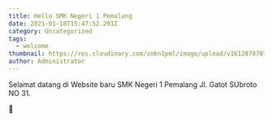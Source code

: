 ```yaml
---
title: Hello SMK Negeri 1 Pemalang
date: 2021-01-18T15:47:52.291Z
category: Uncategorized
tags:
  - welcome
thumbnail: https://res.cloudinary.com/smkn1pml/image/upload/v1612078707/background_vjqweg.jpg
author: Administrator
---
```

Selamat datang di Website baru SMK Negeri 1 Pemalang Jl. Gatot SUbroto NO 31.

🥰